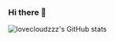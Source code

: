 ### Hi there 👋
![lovecloudzzz's GitHub stats](https://github-readme-stats.vercel.app/api?username=lovecloudzzz&show_icons=true&theme=buefy)
<!--
**lovecloudzzz/lovecloudzzz** is a ✨ _special_ ✨ repository because its `README.md` (this file) appears on your GitHub profile.

Here are some ideas to get you started:

- 🔭 I’m currently working on ...
- 🌱 I’m currently learning ...
- 👯 I’m looking to collaborate on ...
- 🤔 I’m looking for help with ...
- 💬 Ask me about ...
- 📫 How to reach me: ...
- 😄 Pronouns: ...
- ⚡ Fun fact: ...
-->
